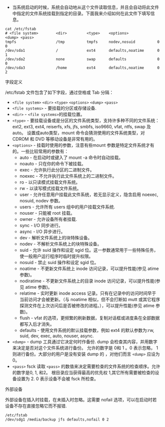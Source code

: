 - 当系统启动的时候，系统会自动地从这个文件读取信息，并且会自动将此文件中指定的文件系统挂载到指定的目录。下面我来介绍如何在此文件下填写信息。

```
cat /etc/fstab
# <file system>        <dir>         <type>    <options>             <dump> <pass>
tmpfs                  /tmp          tmpfs     nodev,nosuid          0      0
/dev/sda1              /             ext4      defaults,noatime      0      1
/dev/sda2              none          swap      defaults              0      0
/dev/sda3              /home         ext4      defaults,noatime      0      2
```

字段定义

/etc/fstab 文件包含了如下字段，通过空格或 Tab 分隔：

- `<file system>` `<dir>` `<type>` `<options>` `<dump>` `<pass>`
- `<file systems>` - 要挂载的分区或存储设备.
- `<dir>` - `<file systems>`的挂载位置。
- `<type>` - 要挂载设备或是分区的文件系统类型，支持许多种不同的文件系统：ext2, ext3, ext4, reiserfs, xfs, jfs, smbfs, iso9660, vfat, ntfs, swap 及 auto。 设置成auto类型，mount 命令会猜测使用的文件系统类型，对 CDROM 和 DVD 等移动设备是非常有用的。
- `<options>` - 挂载时使用的参数，注意有些mount 参数是特定文件系统才有的。一些比较常用的参数有：
  - auto - 在启动时或键入了 mount -a 命令时自动挂载。
  - noauto - 只在你的命令下被挂载。
  - exec - 允许执行此分区的二进制文件。
  - noexec - 不允许执行此文件系统上的二进制文件。
  - ro - 以只读模式挂载文件系统。
  - rw - 以读写模式挂载文件系统。
  - user - 允许任意用户挂载此文件系统，若无显示定义，隐含启用 noexec, nosuid, nodev 参数。
  - users - 允许所有 users 组中的用户挂载文件系统.
  - nouser - 只能被 root 挂载。
  - owner - 允许设备所有者挂载.
  - sync - I/O 同步进行。
  - async - I/O 异步进行。
  - dev - 解析文件系统上的块特殊设备。
  - nodev - 不解析文件系统上的块特殊设备。
  - suid - 允许 suid 操作和设定 sgid 位。这一参数通常用于一些特殊任务，使一般用户运行程序时临时提升权限。
  - nosuid - 禁止 suid 操作和设定 sgid 位。
  - noatime - 不更新文件系统上 inode 访问记录，可以提升性能(参见 atime 参数)。
  - nodiratime - 不更新文件系统上的目录 inode 访问记录，可以提升性能(参见 atime 参数)。
  - relatime - 实时更新 inode access 记录。只有在记录中的访问时间早于当前访问才会被更新。（与 noatime 相似，但不会打断如 mutt 或其它程序探测文件在上次访问后是否被修改的进程。），可以提升性能(参见 atime 参数)。
  - flush - vfat 的选项，更频繁的刷新数据，复制对话框或进度条在全部数据都写入后才消失。
  - defaults - 使用文件系统的默认挂载参数，例如 ext4 的默认参数为:rw, suid, dev, exec, auto, nouser, async.
- `<dump>` - dump 工具通过它决定何时作备份. dump 会检查其内容，并用数字来决定是否对这个文件系统进行备份。 允许的数字是 0和 1 。0 表示忽略， 1 则进行备份。大部分的用户是没有安装 dump 的 ，对他们而言 `<dump>` 应设为 0。
- `<pass>` fsck 读取 `<pass>` 的数值来决定需要检查的文件系统的检查顺序。允许的数字是0, 1, 和2。 根目录应当获得最高的优先权 1,其它所有需要被检查的设备设置为 2. 0 表示设备不会被 fsck 所检查。


外部设备

外部设备在插入时挂载，在未插入时忽略。这需要 nofail 选项，可以在启动时若设备不存在直接忽略它而不报错.
```
/etc/fstab
/dev/sdg1 /media/backup jfs defaults,nofail 0 2
 ```
